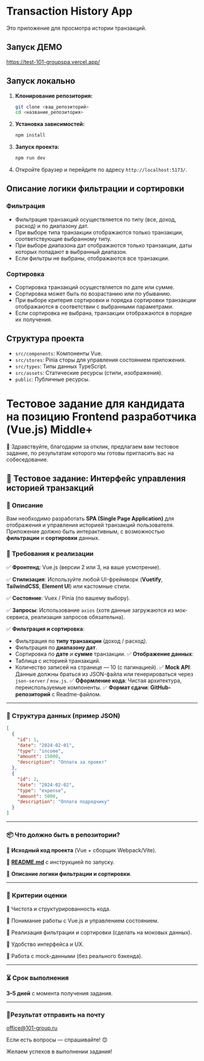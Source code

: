 # Transaction History App

Это приложение для просмотра истории транзакций.

## Запуск ДЕМО 

https://test-101-groupspa.vercel.app/


## Запуск локально

1.  **Клонирование репозитория:**

    ```bash
    git clone <ваш_репозиторий>
    cd <название_репозитория>
    ```

2.  **Установка зависимостей:**

    ```bash
    npm install
    ```

3.  **Запуск проекта:**

    ```bash
    npm run dev
    ```

4.  Откройте браузер и перейдите по адресу `http://localhost:5173/`.

## Описание логики фильтрации и сортировки

### Фильтрация

* Фильтрация транзакций осуществляется по типу (все, доход, расход) и по диапазону дат.
* При выборе типа транзакции отображаются только транзакции, соответствующие выбранному типу.
* При выборе диапазона дат отображаются только транзакции, даты которых попадают в выбранный диапазон.
* Если фильтры не выбраны, отображаются все транзакции.

### Сортировка

* Сортировка транзакций осуществляется по дате или сумме.
* Сортировка может быть по возрастанию или по убыванию.
* При выборе критерия сортировки и порядка сортировки транзакции отображаются в соответствии с выбранными параметрами.
* Если сортировка не выбрана, транзакции отображаются в порядке их получения.

## Структура проекта

* `src/components`: Компоненты Vue.
* `src/stores`: Pinia сторы для управления состоянием приложения.
* `src/types`: Типы данных TypeScript.
* `src/assets`: Статические ресурсы (стили, изображения).
* `public`: Публичные ресурсы.


# **Тестовое задание для кандидата на позицию Frontend разработчика (Vue.js) Middle+**

<aside>
🤝 Здравствуйте, благодарим за отклик, предлагаем вам тестовое задание, по результатам которого мы готовы пригласить вас на собеседование.

</aside>

## 📝 **Тестовое задание: Интерфейс управления историей транзакций**

### **📌 Описание**

Вам необходимо разработать **SPA (Single Page Application)** для отображения и управления историей транзакций пользователя. Приложение должно быть интерактивным, с возможностью **фильтрации** и **сортировки** данных.

### **🔧 Требования к реализации**

✅ **Фронтенд**: Vue.js (версии 2 или 3, на ваше усмотрение).

✅ **Стилизация**: Используйте любой UI-фреймворк (**Vuetify**, **TailwindCSS**, **Element UI**) или кастомные стили.

✅ **Состояние**: Vuex / Pinia (по вашему выбору).

✅ **Запросы**: Использование `axios` (хотя данные загружаются из мок-сервиса, реализация запросов обязательна).

✅ **Фильтрация и сортировка**:

- Фильтрация по **типу транзакции** (доход / расход).
- Фильтрация по **диапазону дат**.
- Сортировка по **дате** и **сумме** транзакции.
✅ **Отображение данных**:
- Таблица с историей транзакций.
- Количество записей на странице — 10 (с пагинацией).
✅ **Mock API**: Данные должны браться из JSON-файла или генерироваться через `json-server` / `msw.js`.
✅ **Оформление кода**: Чистая архитектура, переиспользуемые компоненты.
✅ **Формат сдачи**: **GitHub-репозиторий** с Readme-файлом.

---

### **📂 Структура данных (пример JSON)**

```json
[
  {
    "id": 1,
    "date": "2024-02-01",
    "type": "income",
    "amount": 15000,
    "description": "Оплата за проект"
  },
  {
    "id": 2,
    "date": "2024-02-02",
    "type": "expense",
    "amount": 5000,
    "description": "Оплата подрядчику"
  }
]

```

---

### **📦 Что должно быть в репозитории?**

📁 **Исходный код проекта** (Vue + сборщик Webpack/Vite).

📄 [**README.md**](http://readme.md/) с инструкцией по запуску.

📝 **Описание логики фильтрации и сортировки**.

---

### **🎯 Критерии оценки**

🔹 Чистота и структурированность кода.

🔹 Понимание работы с Vue.js и управлением состоянием.

🔹 Реализация фильтрации и сортировки (сделать на моковых данных).

🔹 Удобство интерфейса и UX.

🔹 Работа с mock-данными (без реального бэкенда).

---

### **⏳ Срок выполнения**

**3–5 дней** с момента получения задания.

---

### **📩Результат отправить на почту**

[office@101-group.ru](mailto:office@101-group.ru)

Если есть вопросы — спрашивайте! 😊

Желаем успехов в выполнении задания!